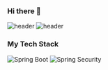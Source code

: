 ### Hi there 👋

<!--
**LeeKing2017/LeeKing2017** is a ✨ _special_ ✨ repository because its `README.md` (this file) appears on your GitHub profile.

Here are some ideas to get you started:

- 🔭 I’m currently working on ...
- 🌱 I’m currently learning ...
- 👯 I’m looking to collaborate on ...
- 🤔 I’m looking for help with ...
- 💬 Ask me about ...
- 📫 How to reach me: ...
- 😄 Pronouns: ...
- ⚡ Fun fact: ...
-->
![header](https://capsule-render.vercel.app/api?type=waving&color=Green)
![header](https://capsule-render.vercel.app/api?color=auto)

### My Tech Stack
![Spring Boot](https://img.shields.io/badge/-SpringBoot-6DB33F?style=for-the-badge&logo=springboot&logoColor=white)
![Spring Security](https://img.shields.io/badge/-SpringSecurity-6DB33F?style=for-the-badge&logo=springboot&logoColor=white)
